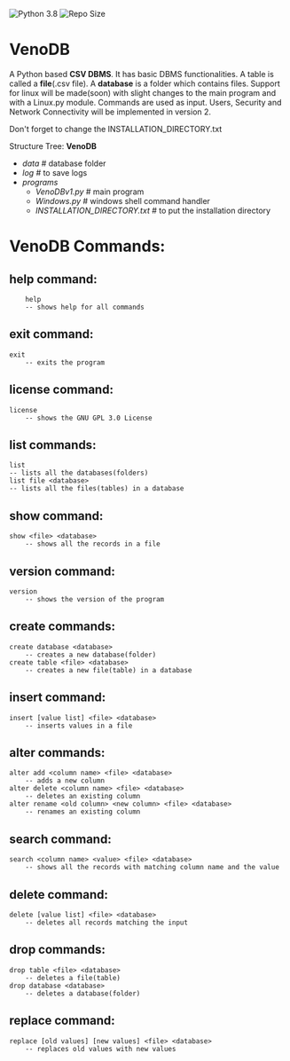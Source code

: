 ![Python 3.8](https://img.shields.io/badge/python-3.8-green.svg)
![Repo Size](https://img.shields.io/github/repo-size/EpycZen/VenoDB)
# VenoDB
A Python based **CSV DBMS**.
It has basic DBMS functionalities. 
A table is called a **file**(.csv file).
A **database** is a folder which contains files.
Support for linux will be made(soon) with slight changes to the main program and with a Linux.py module.
Commands are used as input.
Users, Security and Network Connectivity will be implemented in version 2.

Don't forget to change the INSTALLATION_DIRECTORY.txt

Structure Tree:
**VenoDB**
- *data* # database folder
- *log* # to save logs
- *programs*
  - *VenoDBv1.py* # main program
  - *Windows.py* # windows shell command handler
  - *INSTALLATION_DIRECTORY.txt* # to put the installation directory
  
# VenoDB Commands:

## help command:
        help
        -- shows help for all commands

## exit command:
    exit
        -- exits the program

## license command:
    license
        -- shows the GNU GPL 3.0 License

## list commands:
    list
    -- lists all the databases(folders)
    list file <database>
    -- lists all the files(tables) in a database

## show command:
    show <file> <database>
        -- shows all the records in a file

## version command:
    version
        -- shows the version of the program

## create commands:
    create database <database>
        -- creates a new database(folder)
    create table <file> <database>
        -- creates a new file(table) in a database

## insert command:
    insert [value list] <file> <database>
        -- inserts values in a file

## alter commands:
    alter add <column name> <file> <database>
        -- adds a new column
    alter delete <column name> <file> <database>
        -- deletes an existing column
    alter rename <old column> <new column> <file> <database>
        -- renames an existing column

## search command:
    search <column name> <value> <file> <database>
        -- shows all the records with matching column name and the value

## delete command:
    delete [value list] <file> <database>
        -- deletes all records matching the input

## drop commands:
    drop table <file> <database>
        -- deletes a file(table)
    drop database <database>
        -- deletes a database(folder)

## replace command:
    replace [old values] [new values] <file> <database>
        -- replaces old values with new values
